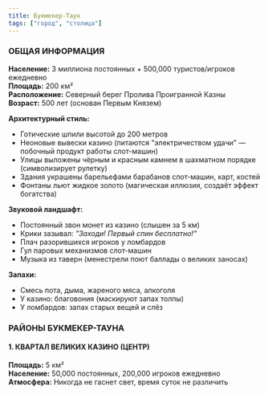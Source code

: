 ```yaml
---
title: Букмекер-Таун
tags: ["город", "столица"]
---
```


### ОБЩАЯ ИНФОРМАЦИЯ

**Население:** 3 миллиона постоянных + 500,000 туристов/игроков ежедневно  
**Площадь:** 200 км²  
**Расположение:** Северный берег Пролива Проигранной Казны  
**Возраст:** 500 лет (основан Первым Князем)

**Архитектурный стиль:**
- Готические шпили высотой до 200 метров
- Неоновые вывески казино (питаются "электричеством удачи" — побочный продукт работы слот-машин)
- Улицы выложены чёрным и красным камнем в шахматном порядке (символизирует рулетку)
- Здания украшены барельефами барабанов слот-машин, карт, костей
- Фонтаны льют жидкое золото (магическая иллюзия, создаёт эффект богатства)

**Звуковой ландшафт:**
- Постоянный звон монет из казино (слышен за 5 км)
- Крики зазывал: *"Заходи! Первый спин бесплатно!"*
- Плач разорившихся игроков у ломбардов
- Гул паровых механизмов слот-машин
- Музыка из таверн (менестрели поют баллады о великих заносах)

**Запахи:**
- Смесь пота, дыма, жареного мяса, алкоголя
- У казино: благовония (маскируют запах толпы)
- У ломбардов: запах старых вещей и слёз

### РАЙОНЫ БУКМЕКЕР-ТАУНА

#### 1. КВАРТАЛ ВЕЛИКИХ КАЗИНО (ЦЕНТР)

**Площадь:** 5 км²  
**Население:** 50,000 постоянных, 200,000 игроков ежедневно  
**Атмосфера:** Никогда не гаснет свет, время суток не различить